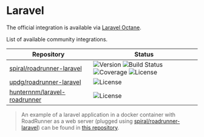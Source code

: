 # Laravel
The official integration is available via [Laravel Octane](https://github.com/laravel/octane).

List of available community integrations.

Repository | Status
--- | ---
[spiral/roadrunner-laravel](https://github.com/spiral/roadrunner-laravel) | ![Version](https://img.shields.io/packagist/php-v/spiral/roadrunner-laravel.svg) ![Build Status](https://img.shields.io/github/actions/workflow/status/spiral/roadrunner-laravel/tests.yml?branch=master&maxAge=30) ![Coverage](https://img.shields.io/codecov/c/github/spiral/roadrunner-laravel/master.svg) ![License](https://img.shields.io/packagist/l/spiral/roadrunner-laravel)
[updg/roadrunner-laravel](https://github.com/UPDG/roadrunner-laravel) | ![License](https://img.shields.io/packagist/l/UPDG/roadrunner-laravel.svg)
[hunternnm/laravel-roadrunner](https://github.com/Hunternnm/laravel-roadrunner) | ![License](https://img.shields.io/packagist/l/Hunternnm/laravel-roadrunner.svg)

> An example of a laravel application in a docker container with RoadRunner as a web server (plugged using [spiral/roadrunner-laravel](https://github.com/spiral/roadrunner-laravel)) can be found in [this repository](https://github.com/tarampampam/laravel-roadrunner-in-docker).
